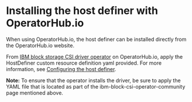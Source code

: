 # Installing the host definer with OperatorHub.io

When using OperatorHub.io, the host definer can be installed directly from the OperatorHub.io website.

From [IBM block storage CSI driver operator]((https://operatorhub.io/operator/ibm-block-csi-operator-community)) on OperatorHub.io, apply the HostDefiner custom resource definition yaml provided. For more information, see [Configuring the host definer](../configuration/configuring_hostdefiner.md).

   **Note:** To ensure that the operator installs the driver, be sure to apply the YAML file that is located as part of the ibm-block-csi-operator-community page mentioned above.